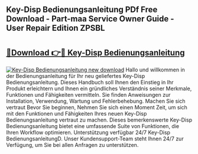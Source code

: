 ## Key-Disp Bedienungsanleitung PDf Free Download - Part-maa Service Owner Guide - User Repair Edition ZPSBL

# <h2><a href="http://df1uh6m.blite.top/?on=Key-Disp+Bedienungsanleitung">🔗Download 👉🔴 Key-Disp Bedienungsanleitung</a></h2>

[![Key-Disp Bedienungsanleitung new download](https://i.imgur.com/lujVjoI.png)](http://df1uh6m.blite.top/?on=Key-Disp+Bedienungsanleitung)
Hallo und willkommen in der Bedienungsanleitung für Ihr neu geliefertes Key-Disp Bedienungsanleitung. Dieses Handbuch soll Ihnen den Einstieg in Ihr Produkt erleichtern und Ihnen ein gründliches Verständnis seiner Merkmale, Funktionen und Fähigkeiten vermitteln. Sie finden Anweisungen zur Installation, Verwendung, Wartung und Fehlerbehebung. Machen Sie sich vertraut Bevor Sie beginnen, Nehmen Sie sich einen Moment Zeit, um sich mit den Funktionen und Fähigkeiten Ihres neuen Key-Disp Bedienungsanleitung vertraut zu machen. Dieses bemerkenswerte Key-Disp Bedienungsanleitung bietet eine umfassende Suite von Funktionen, die Ihren Workflow optimieren. Unterstützung verfügbar 24/7 Key-Disp BedienungsanleitungD. Unser Kundensupport-Team steht Ihnen 24/7 zur Verfügung, um Sie bei allen Anfragen zu unterstützen.
